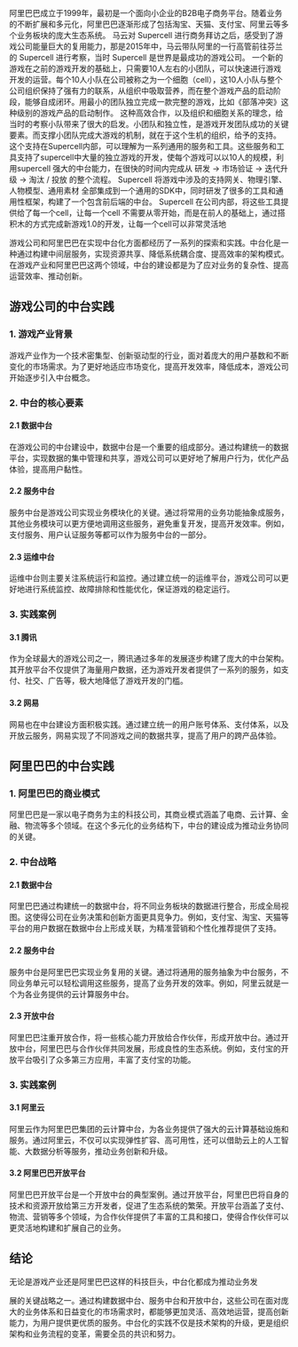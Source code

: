 
阿里巴巴成立于1999年，最初是一个面向小企业的B2B电子商务平台。随着业务的不断扩展和多元化，阿里巴巴逐渐形成了包括淘宝、天猫、支付宝、阿里云等多个业务板块的庞大生态系统。
马云对 Supercell 进行商务拜访之后，感受到了游戏公司能量巨大的复用能力，那是2015年中，马云带队阿里的一行高管前往芬兰的 Supercell 进行考察，当时 Supercell 是世界是最成功的游戏公司。
一个新的游戏在之前的游戏开发的基础上，只需要10人左右的小团队，可以快速进行游戏开发的运营。每个10人小队在公司被称之为一个细胞（cell），这10人小队与整个公司组织保持了强有力的联系，从组织中吸取营养，而在整个游戏产品的启动阶段，能够自成闭环。用最小的团队独立完成一款完整的游戏，比如《部落冲突》这种级别的游戏产品的启动制作。
这种高效合作，以及组织和细胞关系的理念，给当时的考察小队带来了很大的启发。小团队和独立性，是游戏开发团队成功的关键要素。而支撑小团队完成大游戏的机制，就在于这个生机的组织，给予的支持。
这个支持在Supercell内部，可以理解为一系列通用的服务和工具。这些服务和工具支持了supercell中大量的独立游戏的开发，使每个游戏可以以10人的规模，利用supercell 强大的中台能力，在很快的时间内完成从 研发 -> 市场验证 -> 迭代升级 -> 淘汰 / 投放 的整个流程。
Supercell 将游戏中涉及的支持网关、物理引擎、人物模型、通用素材 全部集成到一个通用的SDK中，同时研发了很多的工具和通用性框架，构建了一个包含前后端的中台。
Supercell 在公司内部，将这些工具提供给了每一个cell，让每一个cell 不需要从零开始，而是在前人的基础上，通过搭积木的方式完成新游戏1.0的开发，让每一个cell可以非常灵活地

游戏公司和阿里巴巴在实现中台化方面都经历了一系列的探索和实践。中台化是一种通过构建中间层服务，实现资源共享、降低系统耦合度、提高效率的架构模式。在游戏产业和阿里巴巴这两个领域，中台的建设都是为了应对业务的复杂性、提高运营效率、推动创新。

## 游戏公司的中台实践

### 1. 游戏产业背景

游戏产业作为一个技术密集型、创新驱动型的行业，面对着庞大的用户基数和不断变化的市场需求。为了更好地适应市场变化，提高开发效率，降低成本，游戏公司开始逐步引入中台概念。

### 2. 中台的核心要素

#### 2.1 数据中台

在游戏公司的中台建设中，数据中台是一个重要的组成部分。通过构建统一的数据平台，实现数据的集中管理和共享，游戏公司可以更好地了解用户行为，优化产品体验，提高用户黏性。

#### 2.2 服务中台

服务中台是游戏公司实现业务模块化的关键。通过将常用的业务功能抽象成服务，其他业务模块可以更方便地调用这些服务，避免重复开发，提高开发效率。例如，支付服务、用户认证服务等都可以作为服务中台的一部分。

#### 2.3 运维中台

运维中台则主要关注系统运行和监控。通过建立统一的运维平台，游戏公司可以更好地进行系统监控、故障排除和性能优化，保证游戏的稳定运行。

### 3. 实践案例

#### 3.1 腾讯

作为全球最大的游戏公司之一，腾讯通过多年的发展逐步构建了庞大的中台架构。其开放平台不仅提供了海量用户数据，还为游戏开发者提供了一系列的服务，如支付、社交、广告等，极大地降低了游戏开发的门槛。

#### 3.2 网易

网易也在中台建设方面积极实践。通过建立统一的用户账号体系、支付体系，以及开放云服务，网易实现了不同游戏之间的数据共享，提高了用户的跨产品体验。

## 阿里巴巴的中台实践

### 1. 阿里巴巴的商业模式

阿里巴巴是一家以电子商务为主的科技公司，其商业模式涵盖了电商、云计算、金融、物流等多个领域。在这个多元化的业务结构下，中台的建设成为推动业务协同的关键。

### 2. 中台战略

#### 2.1 数据中台

阿里巴巴通过构建统一的数据中台，将不同业务板块的数据进行整合，形成全局视图。这使得公司在业务决策和创新方面更具竞争力。例如，支付宝、淘宝、天猫等平台的用户数据在数据中台上形成关联，为精准营销和个性化推荐提供了支持。

#### 2.2 服务中台

服务中台是阿里巴巴实现业务复用的关键。通过将通用的服务抽象为中台服务，不同业务单元可以轻松调用这些服务，提高了业务开发的效率。例如，阿里云就是一个为各业务提供的云计算服务中台。

#### 2.3 开放中台

阿里巴巴注重开放合作，将一些核心能力开放给合作伙伴，形成开放中台。通过开放中台，阿里巴巴与合作伙伴共同发展，形成良性的生态系统。例如，支付宝的开放平台吸引了众多第三方应用，丰富了支付宝的功能。

### 3. 实践案例

#### 3.1 阿里云

阿里云作为阿里巴巴集团的云计算中台，为各业务提供了强大的云计算基础设施和服务。通过阿里云，不仅可以实现弹性扩容、高可用性，还可以借助云上的人工智能、大数据分析等服务，推动业务创新和升级。

#### 3.2 阿里巴巴开放平台

阿里巴巴开放平台是一个开放中台的典型案例。通过开放平台，阿里巴巴将自身的技术和资源开放给第三方开发者，促进了生态系统的繁荣。开放平台涵盖了支付、物流、营销等多个领域，为合作伙伴提供了丰富的工具和接口，使得合作伙伴可以更灵活地构建和扩展自己的业务。

## 结论

无论是游戏产业还是阿里巴巴这样的科技巨头，中台化都成为推动业务发

展的关键战略之一。通过构建数据中台、服务中台和开放中台，这些公司在面对庞大的业务体系和日益变化的市场需求时，都能够更加灵活、高效地运营，提高创新能力，为用户提供更优质的服务。中台化的实践不仅是技术架构的升级，更是组织架构和业务流程的变革，需要全员的共识和努力。